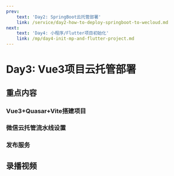 ```yaml
---
prev:
    text: 'Day2: SpringBoot云托管部署'
    link: /service/day2-how-to-deploy-springboot-to-wecloud.md
next:
    text: 'Day4: 小程序/Flutter项目初始化'
    link: /mp/day4-init-mp-and-flutter-project.md
---
```


# Day3: Vue3项目云托管部署

## 重点内容

### Vue3+Quasar+Vite搭建项目
### 微信云托管流水线设置
### 发布服务

## 录播视频

<Bili src="//player.bilibili.com/player.html?bvid=BV1xP4y1H7mr&page=1"/>

